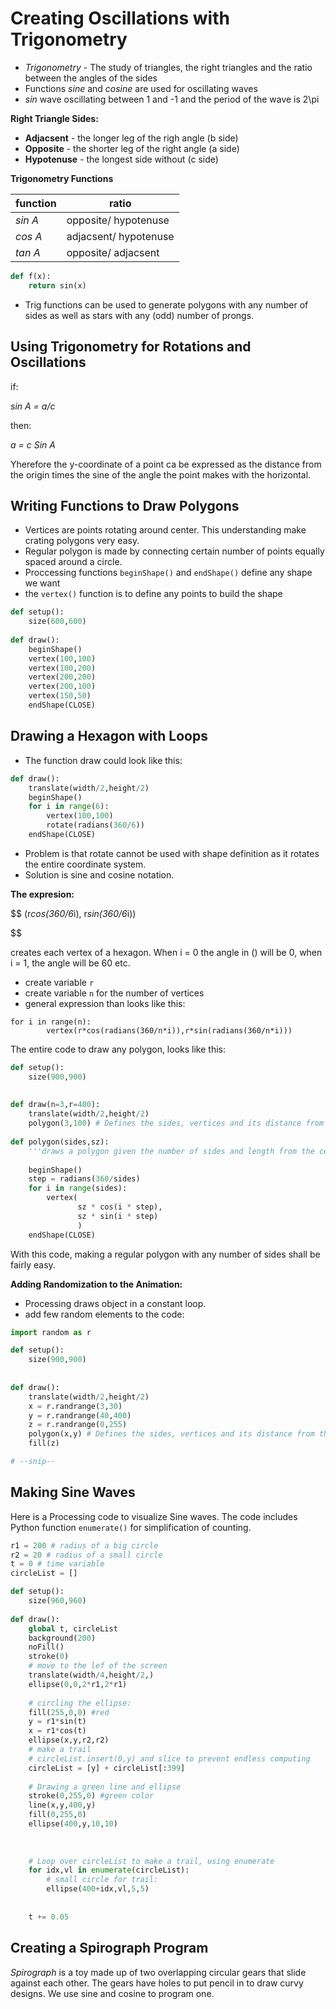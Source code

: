 # Creating Oscillations with Trigonometry

- *Trigonometry* - The study of triangles, the right triangles and the ratio between the angles of the sides
- Functions *sine* and *cosine* are used for oscillating waves
- *sin* wave oscillating between 1 and -1 and the period of the wave is 2\pi

**Right Triangle Sides:**

- **Adjacsent** - the longer leg of the righ angle (b side)
- **Opposite** - the shorter leg of the right angle (a side)
- **Hypotenuse** - the longest side without (c side)

**Trigonometry Functions**


| **function** | **ratio**             |
| -------------- | ----------------------- |
| *sin A*      | opposite/ hypotenuse  |
| *cos A*      | adjacsent/ hypotenuse |
| *tan A*      | opposite/ adjacsent   |

```python
def f(x):
    return sin(x)
```

- Trig functions can be used to generate polygons with any number of sides as well as stars with any (odd) number of prongs.

## Using Trigonometry for Rotations and Oscillations

if:

*sin A = a/c*

then:

*a = c Sin A*

Yherefore the y-coordinate of a point ca be expressed as the distance from the origin times the sine of the angle the point makes with the  horizontal.

## Writing Functions to Draw Polygons

- Vertices are points rotating around center. This understanding make crating polygons very easy.
- Regular polygon is made by connecting certain number of points equally spaced around a circle.
- Proccessing functions `beginShape()` and `endShape()` define any shape we want
- the `vertex()` function is to define any points to build the shape

```python
def setup():
    size(600,600)
  
def draw():
    beginShape()
    vertex(100,100)
    vertex(100,200)
    vertex(200,200)
    vertex(200,100)
    vertex(150,50)
    endShape(CLOSE)

```

## Drawing a Hexagon with Loops

- The function draw could look like this:

```python
def draw():
    translate(width/2,height/2)
    beginShape()
    for i in range(6):
        vertex(100,100)
        rotate(radians(360/6))
    endShape(CLOSE)
```

- Problem is that rotate cannot be used with shape definition as it rotates the entire coordinate system.
- Solution is sine and cosine notation.

**The expresion:**

$$
(r*cos(360/6*i), r*sin(360/6*i))

$$

creates each vertex of a hexagon. When i = 0 the angle in () will be 0, when i = 1, the angle will be 60 etc.

- create variable `r`
- create variable `n` for the number of vertices
- general expression than looks like this:

```
for i in range(n):
        vertex(r*cos(radians(360/n*i)),r*sin(radians(360/n*i)))
```

The entire code to draw any polygon, looks like this:

```python
def setup():
    size(900,900)
  
  
def draw(n=3,r=400):
    translate(width/2,height/2)
    polygon(3,100) # Defines the sides, vertices and its distance from the center
  
def polygon(sides,sz):
    '''draws a polygon given the number of sides and length from the center'''
   
    beginShape()
    step = radians(360/sides)
    for i in range(sides):
        vertex(
               sz * cos(i * step),
               sz * sin(i * step)
               )
    endShape(CLOSE)
```

With this code, making a regular polygon with any number of sides shall be fairly easy.

**Adding Randomization to the Animation:**

- Processing draws object in a constant loop.
- add few random elements to the code:

```python
import random as r

def setup():
    size(900,900)
  
  
def draw():
    translate(width/2,height/2)
    x = r.randrange(3,30)
    y = r.randrange(40,400)
    z = r.randrange(0,255)
    polygon(x,y) # Defines the sides, vertices and its distance from the center
    fill(z)

# --snip--
```

## Making Sine Waves

Here is a Processing code to visualize Sine waves. The code includes Python function `enumerate()` for simplification of counting.

```python
r1 = 200 # radius of a big circle
r2 = 20 # radius of a small circle
t = 0 # time variable
circleList = []

def setup():
    size(960,960)
  
def draw():
    global t, circleList
    background(200)
    noFill()
    stroke(0)
    # move to the lef of the screen
    translate(width/4,height/2,)
    ellipse(0,0,2*r1,2*r1)
  
    # circling the ellipse:
    fill(255,0,0) #red
    y = r1*sin(t)
    x = r1*cos(t)
    ellipse(x,y,r2,r2)
    # make a trail
    # circleList.insert(0,y) and slice to prevent endless computing
    circleList = [y] + circleList[:399]
  
    # Drawing a green line and ellipse
    stroke(0,255,0) #green color
    line(x,y,400,y)
    fill(0,255,0)
    ellipse(400,y,10,10)
  
  
  
    # Loop over circleList to make a trail, using enumerate
    for idx,vl in enumerate(circleList):
        # small circle for trail:
        ellipse(400+idx,vl,5,5)
          
  
    t += 0.05
```
## Creating a Spirograph Program

*Spirograph* is a toy made up of two overlapping circular gears that slide against each other.
The gears have holes to put pencil in to draw curvy designs. We use sine and cosine to program one.


